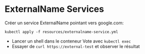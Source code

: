 # ExternalName Services

Créer un service ExternalName pointant vers google.com:

```
kubectl apply -f resources/externalname-service.yml 
```

- Lancer un shell dans le conteneur Vote avec `kubectl exec`
- Essayer de `curl https://external-test` et observer le résultat